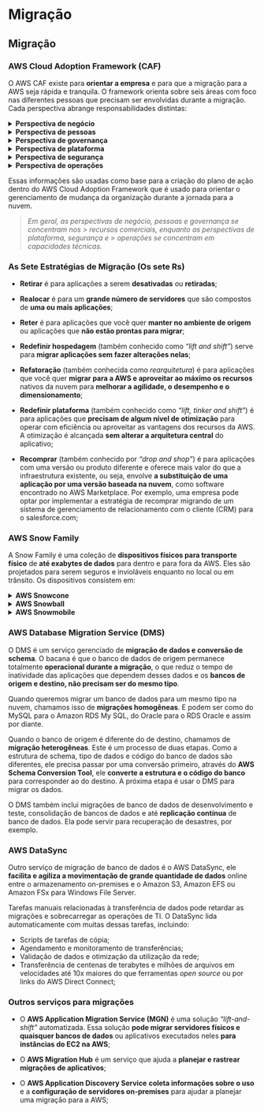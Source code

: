 # Migração

## Migração

### AWS Cloud Adoption Framework (CAF)

O AWS CAF existe para **orientar a empresa** e para que a migração para a AWS
seja rápida e tranquila. O framework orienta sobre seis áreas com foco nas
diferentes pessoas que precisam ser envolvidas durante a migração. Cada
perspectiva abrange responsabilidades distintas:

<details>
  <summary><b>Perspectiva de negócio</b></summary>
  <p>
    Use para criar um <b>caso de negócio sólido</b> para adoção da nuvem e 
    <b>priorizar as iniciativas de adoção da nuvem</b>. Garanta que suas 
    estratégias e metas de negócios estejam alinhadas com suas estratégias e
    metas de TI. Os perfis comuns na perspectiva de negócio são:
  </p>
  <ul>
    <li>Gerentes de negócios;</li>
    <li>Gerentes financeiros;</li>
    <li>Proprietários de orçamento;</li>
    <li>Stakeholders de estratégia;</li>
  </ul>
</details>

<details>
  <summary><b>Perspectiva de pessoas</b></summary>
  <p>
    Use para <b>avaliar estruturas</b> e <b>perfis organizacionais</b>, 
    <b>novos requisitos de habilidades</b>, <b>processos</b> e identificar 
    lacunas. Isso ajuda a <b>priorizar treinamento</b>, pessoal e 
    <b>mudanças organizacionais</b>. Os perfis comuns da perspectiva de pessoas 
    são:
  </p>
  <ul>
    <li>RH;</li>
    <li>Equipe e Gerentes de pessoas;</li>
  </ul>
</details>

<details>
  <summary><b>Perspectiva de governança</b></summary>
  <p>
    Esta se concentra nas
    <b>habilidades e processos para alinhar a estratégia de TI à estratégia de negócios</b>.
    Isso garante que você maximize o valor comercial e minimize os riscos. Os
    perfis comuns na perspectiva de governança são:
  </p>
  <ul>
    <li>Chief Information Officer (CIO);</li>
    <li>Gerentes do programa;</li>
    <li>Enterprise architect;</li>
    <li>Analistas de negócios;</li>
    <li>Gerentes de portfólio;</li>
  </ul>
</details>

<details>
  <summary><b>Perspectiva de plataforma</b></summary>
  <p>
    Esta inclui <b>princípios e padrões para implementação</b> de novas soluções 
    na nuvem e <b>migração de cargas de trabalho on-premises para a nuvem</b>. 
    Os perfis comuns da perspectiva de plataforma são:
  </p>
  <ul>
    <li>Chief Technology Officer (CTO);</li>
    <li>Gerentes de TI;</li>
    <li>Arquitetos de soluções;</li>
  </ul>
</details>

<details>
  <summary><b>Perspectiva de segurança</b></summary>
  <p>
    Esta garante que a organização
    <b>
    atenda aos objetivos de segurança de visibilidade, auditoria, controle e 
    agilidade
    </b>. Os perfis comuns da perspectiva de segurança são:
  </p>
  <ul>
    <li>Chief information security officer (CISO);</li>
    <li>Gerentes de segurança de TI;</li>
    <li>Analistas de segurança de TI;</li>
  </ul>
</details>

<details>
  <summary><b>Perspectiva de operações</b></summary>
  <p>
    Esta ajuda você a
    <b>ativar, executar, usar, operar e recuperar cargas de trabalho de TI</b> 
    para o nível definido com os stakeholders da empresa. Os perfis comuns da 
    perspectiva de operações são:
  </p>
  <ul>
    <li>Gerentes de operações de TI;</li>
    <li>Gerentes de suporte de TI;</li>
  </ul>
</details>

Essas informações são usadas como base para a criação do plano de ação dentro do
AWS Cloud Adoption Framework que é usado para orientar o gerenciamento de mudança
da organização durante a jornada para a nuvem.

> _Em geral, as perspectivas de negócio, pessoas e governança se concentram nos_ > _recursos comerciais, enquanto as perspectivas de plataforma, segurança e_ > _operações se concentram em capacidades técnicas._

### As Sete Estratégias de Migração (Os sete Rs)

- **Retirar** é para aplicações a serem **desativadas** ou **retiradas**;

- **Realocar** é para um **grande número de servidores** que são compostos de
  **uma ou mais aplicações**;

- **Reter** é para aplicações que você quer **manter no ambiente de origem** ou
  aplicações que **não estão prontas para migrar**;

- **Redefinir hospedagem** (também conhecido como _“lift and shift”_) serve para
  **migrar aplicações sem fazer alterações nelas**;

- **Refatoração** (também conhecida como _rearquitetura_) é para aplicações que
  você quer **migrar para a AWS e aproveitar ao máximo os recursos** nativos da
  nuvem para **melhorar a agilidade, o desempenho e o dimensionamento**;

- **Redefinir plataforma** (também conhecido como _“lift, tinker and shift”_) é
  para aplicações que **precisam de algum nível de otimização** para operar com
  eficiência ou aproveitar as vantagens dos recursos da AWS. A otimização é
  alcançada **sem alterar a arquitetura central** do aplicativo;

- **Recomprar** (também conhecido por _“drop and shop”_) é para aplicações com
  uma versão ou produto diferente e oferece mais valor do que a infraestrutura
  existente, ou seja, envolve
  **a substituição de uma aplicação por uma versão baseada na nuvem**, como
  software encontrado no AWS Marketplace. Por exemplo, uma empresa pode optar por
  implementar a estratégia de recomprar migrando de um sistema de gerenciamento
  de relacionamento com o cliente (CRM) para o salesforce.com;

### AWS Snow Family

A Snow Family é uma coleção de **dispositivos físicos para transporte físico**
de **até exabytes de dados** para dentro e para fora da AWS. Eles são projetados
para serem seguros e invioláveis enquanto no local ou em trânsito. Os
dispositivos consistem em:

<details>
  <summary><b>AWS Snowcone</b></summary>
  <p>
    é um dispositivo <b>pequeno, robusto e seguro</b> para transferência de 
    dados e computação de borda. Ele tem 2 CPUs, 4 GB de memória e
    <b>até 14 TB de armazenamento</b> utilizável.
  </p>
</details>

<details>
  <summary><b>AWS Snowball</b></summary>
  <p>oferece dois tipos de dispositivos:</p>
  <ul>
    <li>
      <b>Snowball Edge Storage Optimized</b> são ideais para
      <b>migrações de dados de grande escala</b> e fluxos de trabalho de 
      transferência recorrentes, em além da computação local com 
      <b>necessidades maiores de capacidade</b>.
      <ul>
        <li>
          <b>Armazenamento: 80 TB de disco rígido</b> (HDD) para volumes de 
          blocos e armazenamento de objeto <b>compatível com o Amazon S3</b>, 
          além de unidade de estado sólido (SSD) do SATA de 
          <b>1 TB para volumes de blocos</b>;
        </li>
        <li>
          <b>Computação: 40 vCPUs e 80 GiB de memória</b> para dar suporte a    
          instâncias sbe1 do Amazon EC2 (equivalente a C5);
        </li>
      </ul>
    </li>
    <br>
    <li>
      <b>Snowball Edge Compute Optimized</b> são ideais para casos de uso que
      precisam de <b>recursos de computação poderosos</b>, como machine learning,
      análise de vídeo em movimento completo, análise e pilhas de computação 
      locais.
      <ul>
        <li>
          <b>Armazenamento:</b> capacidade de <b>HDD utilizável de 80 TB</b> 
          para armazenamento de objeto <b>compatível com o Amazon S3</b> ou 
          volumes de blocos <b>compatíveis com o Amazon EBS</b> e também
          <b>28 TB de SSD NVMe</b> utilizável para volumes de blocos compatíveis 
          com o Amazon EBS;
        </li>
        <li>
          <b>Computação: 104 vCPUs, 416 GiB de memória</b> e uma
          <b>GPU NVIDIA Tesla V100 opcional</b>. Os dispositivos executam as 
          instâncias sbe-c e sbe-g do Amazon EC2, que são equivalentes às 
          instâncias C5, M5a, G3 e P3;
        </li>
      </ul>
    </li>
  </ul>
</details>

<details>
  <summary><b>AWS Snowmobile</b></summary>
  <p>
    é um serviço de <b>transferência dados na escala de exabytes</b> usado para 
    mover grandes quantidades de dados para a nuvem AWS. Você pode transferir 
    <b>até 100 petabytes de dados por Snowmobile</b>, um contêiner de transporte 
    reforçado com 13,71 metros de comprimento puxado por um caminhão semirreboque.
  </p>
</details>

### AWS Database Migration Service (DMS)

O DMS é um serviço gerenciado de **migração de dados e conversão de schema**. O
bacana é que o banco de dados de origem permanece totalmente
**operacional durante a migração**, o que reduz o tempo de inatividade das
aplicações que dependem desses dados e os
**bancos de origem e destino, não precisam ser do mesmo tipo**.

Quando queremos migrar um banco de dados para um mesmo tipo na nuvem, chamamos
isso de **migrações homogêneas**. E podem ser como do MySQL para o Amazon RDS My
SQL, do Oracle para o RDS Oracle e assim por diante.

Quando o banco de origem é diferente do de destino, chamamos de
**migração heterogêneas**. Este é um processo de duas etapas. Como a estrutura
de schema, tipo de dados e código do banco de dados são diferentes, ele precisa
passar por uma conversão primeiro, através do **AWS Schema Conversion Tool**,
ele **converte a estrutura e o código do banco** para corresponder ao do destino.
A próxima etapa é usar o DMS para migrar os dados.

O DMS também inclui migrações de banco de dados de desenvolvimento e teste,
consolidação de bancos de dados e até **replicação contínua** de banco de dados.
Ela pode servir para recuperação de desastres, por exemplo.

### AWS DataSync

Outro serviço de migração de banco de dados é o AWS DataSync, ele
**facilita e agiliza a movimentação de grande quantidade de dados** online entre
o armazenamento on-premises e o Amazon S3, Amazon EFS ou Amazon FSx para Windows
File Server.

Tarefas manuais relacionadas à transferência de dados pode retardar as migrações
e sobrecarregar as operações de TI. O DataSync lida automaticamente com muitas
dessas tarefas, incluindo:

- Scripts de tarefas de cópia;
- Agendamento e monitoramento de transferências;
- Validação de dados e otimização da utilização da rede;
- Transferência de centenas de terabytes e milhões de arquivos em velocidades
  até 10x maiores do que ferramentas _open source_ ou por links do AWS Direct
  Connect;

### Outros serviços para migrações

- O **AWS Application Migration Service (MGN)** é uma solução _“lift-and-shift”_
  automatizada. Essa solução
  **pode migrar servidores físicos e quaisquer bancos de dados** ou aplicativos
  executados neles **para instâncias do EC2 na AWS**;

- O **AWS Migration Hub** é um serviço que ajuda a
  **planejar e rastrear migrações de aplicativos**;

- O **AWS Application Discovery Service** **coleta informações sobre o uso** e a
  **configuração de servidores on-premises** para ajudar a planejar uma migração
  para a AWS;

